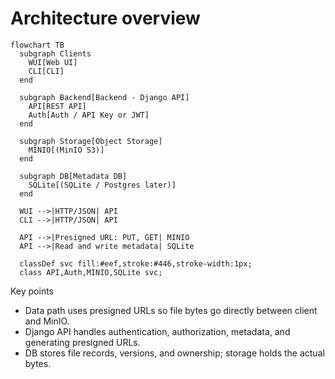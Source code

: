 # Architecture overview

```mermaid
flowchart TB
  subgraph Clients
    WUI[Web UI]
    CLI[CLI]
  end

  subgraph Backend[Backend - Django API]
    API[REST API]
    Auth[Auth / API Key or JWT]
  end

  subgraph Storage[Object Storage]
    MINIO[(MinIO S3)]
  end

  subgraph DB[Metadata DB]
    SQLite[(SQLite / Postgres later)]
  end

  WUI -->|HTTP/JSON| API
  CLI -->|HTTP/JSON| API

  API -->|Presigned URL: PUT, GET| MINIO
  API -->|Read and write metadata| SQLite

  classDef svc fill:#eef,stroke:#446,stroke-width:1px;
  class API,Auth,MINIO,SQLite svc;
```

Key points
- Data path uses presigned URLs so file bytes go directly between client and MinIO.
- Django API handles authentication, authorization, metadata, and generating presigned URLs.
- DB stores file records, versions, and ownership; storage holds the actual bytes.
